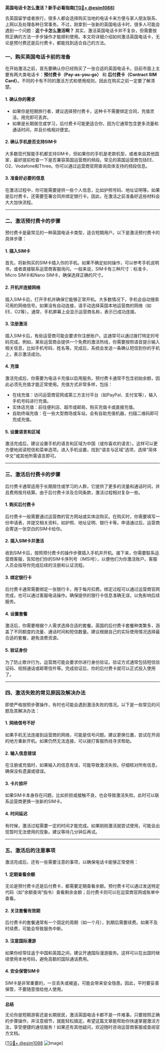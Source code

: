 **英国电话卡怎么激活？新手必看指南[[TG💪+ @esim1088](https://t.me/s/esim1088)]**

去英国留学或者旅行，很多人都会选择购买当地的电话卡来方便与家人朋友联系、上网以及处理各种日常事务。不过，刚拿到一张新的英国电话卡时，很多人可能会遇到一个问题：**这个卡怎么激活啊？** 其实，激活英国电话卡并不复杂，但需要按照正确的方法一步步操作才能顺利使用。本文将详细介绍如何激活英国电话卡，无论是预付费还是后付费卡，都能找到适合自己的方法。

### 一、购买英国电话卡前的准备

在开始激活之前，首先要确认你已经购买了一张合适的英国电话卡。目前市面上主要有两大类电话卡：**预付费卡（Pay-as-you-go）** 和 **后付费卡（Contract SIM Card）**。不同的卡有不同的激活方式和使用规则，因此在购买之前一定要了解清楚。

#### 1. 确认你的需求
- 如果你是短期旅行者，建议选择预付费卡，这种卡不需要绑定合同，充值灵活，用完即可丢弃。
- 如果是长期居住或学习，后付费卡可能更适合你，因为它通常包含更多流量和通话时间，并且价格相对便宜。

#### 2. 确认手机是否支持SIM卡
大多数现代智能手机都支持SIM卡，但如果你的手机是老款机型，或者来自其他国家，最好提前检查一下是否兼容英国运营商的频段。常见的英国运营商包括EE、O2、Vodafone和Three。你可以通过运营商官网查询具体支持的频段信息。

#### 3. 准备好必要的信息
在激活过程中，你可能需要提供一些个人信息，比如护照号码、地址证明等。如果是后付费卡，还需要签署合同并绑定银行卡。因此，在激活之前准备好这些材料会大大加快流程。

---

### 二、激活预付费卡的步骤

预付费卡是最常见的一种英国电话卡类型，适合短期用户。以下是激活预付费卡的具体步骤：

#### 1. 插入SIM卡
首先，将新购买的SIM卡插入你的手机。如果不确定如何操作，可以参考手机说明书，或者直接联系运营商客服询问。一般来说，SIM卡有三种尺寸：标准卡、Micro SIM卡和Nano SIM卡，确保选择正确的尺寸。

#### 2. 开机并连接网络
插入SIM卡后，打开手机并确保它能够正常开机。大多数情况下，手机会自动搜索可用的网络信号。如果没有自动连接，请手动选择英国本地运营商的网络（如EE、O2等）。通常，手机屏幕上会显示运营商名称，表示已成功连接。

#### 3. 注册激活
插入SIM卡后，有些运营商可能会要求你注册账户。这通常可以通过拨打特定的号码完成。例如，某些运营商会提供一个免费的激活热线，你需要按照语音提示输入相关信息，比如手机号码、姓名等。完成后，系统会发送一条确认短信到你的手机上，表示激活成功。

#### 4. 充值
激活完成后，你需要为电话卡充值以启用服务。预付费卡通常不包含初始余额，因此必须先充值才能正常使用。充值方式非常多样，包括：
- 在线充值：访问运营商官网或第三方支付平台（如PayPal、支付宝等），输入手机号码进行充值。
- 实体店充值：前往便利店、超市或邮局，购买充值卡或直接充值。
- 自助终端充值：在一些大型商场或车站，会有自助充值机器，扫描二维码即可完成充值。

#### 5. 设置语言和区域
激活完成后，建议设置手机的语言和区域为中国（或你喜欢的语言）。这样可以更方便地阅读短信和菜单选项。进入手机设置，找到“语言与区域”选项，选择“简体中文”或其他所需语言即可。

---

### 三、激活后付费卡的步骤

后付费卡通常适用于长期居住或学习的人群，它提供了更多的流量和通话时间，并且费用按月结算。由于后付费卡涉及合同条款，激活过程相对复杂一些。

#### 1. 购买后付费卡
后付费卡一般需要通过运营商的官方网站或实体店购买。在购买时，你需要填写一份申请表，并提交相关资料，如护照、地址证明、银行卡等。申请通过后，运营商会寄送一张空白的SIM卡给你。

#### 2. 插入SIM卡并激活
收到SIM卡后，按照预付费卡的操作步骤插入手机并开机。接下来，你需要联系运营商客服，告知他们你的SIM卡序列号（IMSI号），以便他们为你激活账户。客服人员会指导你完成后续的注册和认证流程。

#### 3. 绑定银行卡
后付费卡通常需要绑定一张银行卡，用于每月扣费。绑定过程可以通过运营商官网完成，也可以通过客服电话操作。确保提供的银行卡信息准确无误，以免影响后续服务。

#### 4. 设置套餐
激活后，你需要根据个人需求选择合适的套餐。英国的后付费卡套餐种类繁多，涵盖了不同额度的流量、通话时间和短信数量。建议根据自己的实际使用情况选择最合适的套餐，避免浪费资源。

#### 5. 验证身份
为了防止欺诈行为，运营商可能会要求你进行身份验证。验证方式通常包括短信验证码、视频通话或邮寄信件等。完成验证后，你的后付费卡就可以正式投入使用了。

---

### 四、激活失败的常见原因及解决办法

即使严格按照步骤操作，有时也可能会遇到激活失败的情况。以下是一些常见的问题及其解决办法：

#### 1. 网络信号不好
如果手机无法连接到运营商的网络，可能是信号问题。建议更换位置，尝试在开阔的地方重新开机。如果仍然无法连接，可以拨打客服热线寻求帮助。

#### 2. 输入信息错误
在注册或充值时，如果输入的信息有误，可能导致激活失败。仔细核对所有信息，确保没有遗漏或错误。

#### 3. 卡片损坏
如果SIM卡本身存在问题，比如折损或接触不良，也会导致激活失败。此时可以联系运营商更换一张新的SIM卡。

#### 4. 时间延迟
有时候，激活过程需要一定的时间才能完成。如果刚刚激活就尝试使用，可能会出现暂时无法使用的现象。建议等待几分钟后再试。

---

### 五、激活后的注意事项

激活完成后，还有一些需要注意的事项，以确保电话卡能够正常使用：

#### 1. 定期查看余额
无论是预付费卡还是后付费卡，都需要定期查看余额。预付费卡可以通过发送特定代码（如“余额查询”指令）查看剩余金额；后付费卡则可以在运营商官网或账单中查看。

#### 2. 关注套餐有效期
后付费卡的套餐通常有一个固定的周期（如一个月），到期后需要续费。如果不及时续费，可能会导致服务中断。

#### 3. 注意国际漫游
如果你经常往返于中国和英国之间，建议开通国际漫游服务。这样可以在出国时继续使用本地号码，避免高额的国际通话费用。

#### 4. 安全保管SIM卡
SIM卡是非常重要的，一旦丢失或被盗，可能会带来安全隐患。因此，平时要妥善保管，不要随意借给他人使用。

---

**总结**

无论你是短期游客还是长期居民，激活英国电话卡都不是一件难事。只要按照正确的步骤操作，并注意细节，就能轻松搞定。希望这篇文章能帮助你快速掌握激活方法，享受便捷的通信服务！如果还有其他疑问，欢迎随时咨询运营商客服或查阅官方文档。

[[TG💪+ @esim1088](https://t.me/s/esim1088) ![Image](https://i.postimg.cc/4NQfJmqS/Snipaste-2025-05-13-00-14-12.png)]